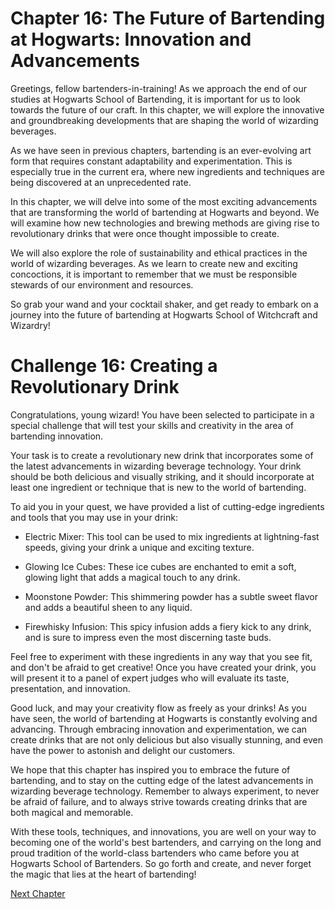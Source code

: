 # Chapter 16: The Future of Bartending at Hogwarts: Innovation and Advancements

Greetings, fellow bartenders-in-training! As we approach the end of our studies at Hogwarts School of Bartending, it is important for us to look towards the future of our craft. In this chapter, we will explore the innovative and groundbreaking developments that are shaping the world of wizarding beverages.

As we have seen in previous chapters, bartending is an ever-evolving art form that requires constant adaptability and experimentation. This is especially true in the current era, where new ingredients and techniques are being discovered at an unprecedented rate.

In this chapter, we will delve into some of the most exciting advancements that are transforming the world of bartending at Hogwarts and beyond. We will examine how new technologies and brewing methods are giving rise to revolutionary drinks that were once thought impossible to create.

We will also explore the role of sustainability and ethical practices in the world of wizarding beverages. As we learn to create new and exciting concoctions, it is important to remember that we must be responsible stewards of our environment and resources.

So grab your wand and your cocktail shaker, and get ready to embark on a journey into the future of bartending at Hogwarts School of Witchcraft and Wizardry!
# Challenge 16: Creating a Revolutionary Drink

Congratulations, young wizard! You have been selected to participate in a special challenge that will test your skills and creativity in the area of bartending innovation.

Your task is to create a revolutionary new drink that incorporates some of the latest advancements in wizarding beverage technology. Your drink should be both delicious and visually striking, and it should incorporate at least one ingredient or technique that is new to the world of bartending.

To aid you in your quest, we have provided a list of cutting-edge ingredients and tools that you may use in your drink:

- Electric Mixer: This tool can be used to mix ingredients at lightning-fast speeds, giving your drink a unique and exciting texture.

- Glowing Ice Cubes: These ice cubes are enchanted to emit a soft, glowing light that adds a magical touch to any drink.

- Moonstone Powder: This shimmering powder has a subtle sweet flavor and adds a beautiful sheen to any liquid.

- Firewhisky Infusion: This spicy infusion adds a fiery kick to any drink, and is sure to impress even the most discerning taste buds.

Feel free to experiment with these ingredients in any way that you see fit, and don't be afraid to get creative! Once you have created your drink, you will present it to a panel of expert judges who will evaluate its taste, presentation, and innovation.

Good luck, and may your creativity flow as freely as your drinks!
As you have seen, the world of bartending at Hogwarts is constantly evolving and advancing. Through embracing innovation and experimentation, we can create drinks that are not only delicious but also visually stunning, and even have the power to astonish and delight our customers.

We hope that this chapter has inspired you to embrace the future of bartending, and to stay on the cutting edge of the latest advancements in wizarding beverage technology. Remember to always experiment, to never be afraid of failure, and to always strive towards creating drinks that are both magical and memorable.

With these tools, techniques, and innovations, you are well on your way to becoming one of the world's best bartenders, and carrying on the long and proud tradition of the world-class bartenders who came before you at Hogwarts School of Bartenders. So go forth and create, and never forget the magic that lies at the heart of bartending!


[Next Chapter](17_Chapter17.md)